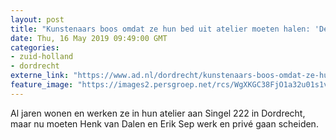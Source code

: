 ```yaml
---
layout: post
title: "Kunstenaars boos omdat ze hun bed uit atelier moeten halen: 'De gemeente werkt ons tegen’"
date: Thu, 16 May 2019 09:49:00 GMT
categories: 
- zuid-holland 
- dordrecht 
externe_link: "https://www.ad.nl/dordrecht/kunstenaars-boos-omdat-ze-hun-bed-uit-atelier-moeten-halen-de-gemeente-werkt-ons-tegen~aa83bb3f/"
feature_image: "https://images2.persgroep.net/rcs/WgXKGC38FjO1a32u01s1vNo7uZs/diocontent/148434138/_fitwidth/400/?appId=21791a8992982cd8da851550a453bd7f&quality=0.7"
---
```


Al jaren wonen en werken ze in hun atelier aan Singel 222 in Dordrecht, maar nu moeten Henk van Dalen en Erik Sep werk en privé gaan scheiden.
